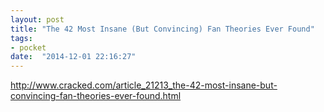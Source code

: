 ```yaml
---
layout: post
title: "The 42 Most Insane (But Convincing) Fan Theories Ever Found"
tags:
- pocket
date:  "2014-12-01 22:16:27"
---
```


http://www.cracked.com/article_21213_the-42-most-insane-but-convincing-fan-theories-ever-found.html

